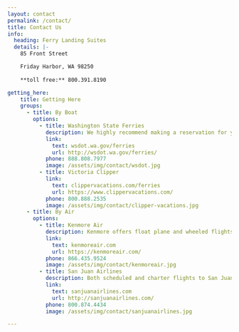 ```yaml
---
layout: contact
permalink: /contact/
title: Contact Us
info:
  heading: Ferry Landing Suites
  details: |-
    85 Front Street

    Friday Harbor, WA 98250
    
    **toll free:** 800.391.8190

getting_here:
    title: Getting Here
    groups:
      - title: By Boat
        options:
          - title: Washington State Ferries
            description: We highly recommend making a reservation for your car on the ferry, both directions, especially in summer season!
            link:
              text: wsdot.wa.gov/ferries
              url: http://wsdot.wa.gov/ferries/
            phone: 888.808.7977
            image: /assets/img/contact/wsdot.jpg
          - title: Victoria Clipper
            link:
              text: clippervacations.com/ferries
              url: https://www.clippervacations.com/
            phone: 800.888.2535
            image: /assets/img/contact/clipper-vacations.jpg
      - title: By Air
        options:
          - title: Kenmore Air
            description: Kenmore offers float plane and wheeled flights into Friday Harbor. You can walk from the floatplane dock to Ferry Landing Suites.
            link:
              text: kenmoreair.com
              url: https://kenmoreair.com/
            phone: 866.435.9524
            image: /assets/img/contact/kenmoreair.jpg
          - title: San Juan Airlines
            description: Both scheduled and charter flights to San Juan Island.
            link:
              text: sanjuanairlines.com
              url: http://sanjuanairlines.com/
            phone: 800.874.4434
            image: /assets/img/contact/sanjuanairlines.jpg

---
```

